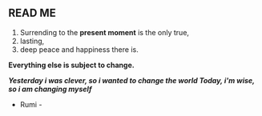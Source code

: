 <h2>READ ME</h2>

1. Surrending to the **present moment** is the only true, 
2. lasting, 
3. deep peace and happiness there is.


**Everything else is subject to change.** 


___Yesterday i was clever, so i wanted to change the world
Today, i'm wise, so i am changing myself___

- Rumi -
